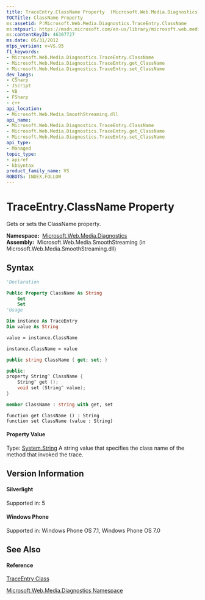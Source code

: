 ```yaml
---
title: TraceEntry.ClassName Property  (Microsoft.Web.Media.Diagnostics)
TOCTitle: ClassName Property
ms:assetid: P:Microsoft.Web.Media.Diagnostics.TraceEntry.ClassName
ms:mtpsurl: https://msdn.microsoft.com/en-us/library/microsoft.web.media.diagnostics.traceentry.classname(v=VS.95)
ms:contentKeyID: 46307727
ms.date: 05/31/2012
mtps_version: v=VS.95
f1_keywords:
- Microsoft.Web.Media.Diagnostics.TraceEntry.ClassName
- Microsoft.Web.Media.Diagnostics.TraceEntry.get_ClassName
- Microsoft.Web.Media.Diagnostics.TraceEntry.set_ClassName
dev_langs:
- CSharp
- JScript
- VB
- FSharp
- c++
api_location:
- Microsoft.Web.Media.SmoothStreaming.dll
api_name:
- Microsoft.Web.Media.Diagnostics.TraceEntry.ClassName
- Microsoft.Web.Media.Diagnostics.TraceEntry.get_ClassName
- Microsoft.Web.Media.Diagnostics.TraceEntry.set_ClassName
api_type:
- Managed
topic_type:
- apiref
- kbSyntax
product_family_name: VS
ROBOTS: INDEX,FOLLOW
---
```


# TraceEntry.ClassName Property

Gets or sets the ClassName property.

**Namespace:**  [Microsoft.Web.Media.Diagnostics](microsoft-web-media-diagnostics-namespace_1.md)  
**Assembly:**  Microsoft.Web.Media.SmoothStreaming (in Microsoft.Web.Media.SmoothStreaming.dll)

## Syntax

``` vb
'Declaration

Public Property ClassName As String
    Get
    Set
'Usage

Dim instance As TraceEntry
Dim value As String

value = instance.ClassName

instance.ClassName = value
```

``` csharp
public string ClassName { get; set; }
```

``` c++
public:
property String^ ClassName {
    String^ get ();
    void set (String^ value);
}
```

``` fsharp
member ClassName : string with get, set
```

``` jscript
function get ClassName () : String
function set ClassName (value : String)
```

#### Property Value

Type: [System.String](https://msdn.microsoft.com/en-us/library/s1wwdcbf\(v=vs.95\))  
A string value that specifies the class name of the method that invoked the trace.

## Version Information

#### Silverlight

Supported in: 5  

#### Windows Phone

Supported in: Windows Phone OS 7.1, Windows Phone OS 7.0  

## See Also

#### Reference

[TraceEntry Class](traceentry-class-microsoft-web-media-diagnostics_1.md)

[Microsoft.Web.Media.Diagnostics Namespace](microsoft-web-media-diagnostics-namespace_1.md)

